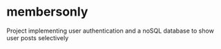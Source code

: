 # membersonly
Project implementing user authentication and a noSQL database to show user posts selectively
